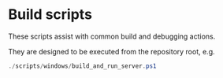 # Build scripts

These scripts assist with common build and debugging actions.

They are designed to be executed from the repository root, e.g.
```powershell
./scripts/windows/build_and_run_server.ps1
```
